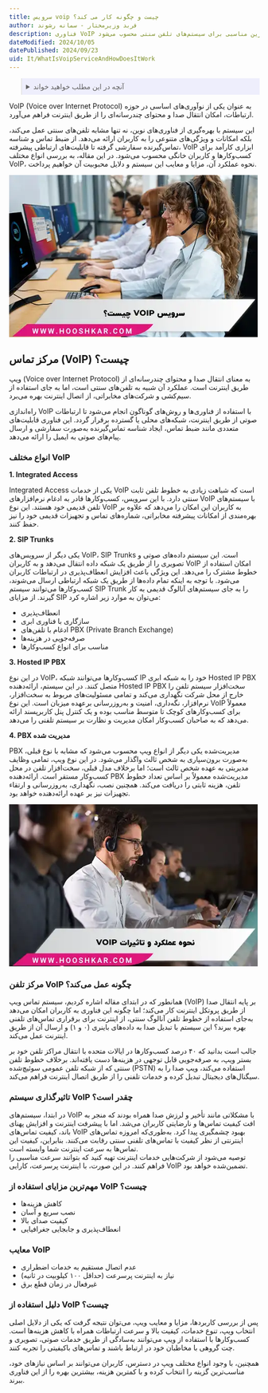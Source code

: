 ```yaml
---
title: سرویس voip چیست و چگونه کار می کند؟
author: فربد وزیرمختار - سمانه رشوند
description: فناوری VoIP با انتقال صدا از طریق اینترنت، ارتباطات را متحول کرده است. این سیستم با ارائه راهکارهای متنوع و مقرون به صرفه، جایگزین مناسبی برای سیستم‌های تلفن سنتی محسوب می‌شود.
dateModified: 2024/10/05
datePublished: 2024/09/23
uid: It/WhatIsVoipServiceAndHowDoesItWork
---
```

<blockquote style="background-color:#eeeefc; padding:0.5rem">

<details>
  <summary>آنچه در این مطلب خواهید خواند</summary>
  <ul>
    <li>مرکز تماس (VoIP) چیست؟</li>
      <li>انواع مختلف VoIP</li>
      <li>مرکز تلفن VoIP چگونه عمل می‌کند؟</li>
      <li>مهم‌ترین مزایای استفاده از VoIP چیست؟</li>
      <li>معایب VoIP</li>
      <li>دلیل استفاده از VoIP چیست؟</li>
      <li>تاثیرگذاری سیستم VoIP چقدر است؟</li>
  </ul>
</details>
</blockquote>



VoIP (Voice over Internet Protocol) به عنوان یکی از نوآوری‌های اساسی در حوزه ارتباطات، امکان انتقال صدا و محتوای چندرسانه‌ای را از طریق اینترنت فراهم می‌آورد. 

این سیستم با بهره‌گیری از فناوری‌های نوین، نه تنها مشابه تلفن‌های سنتی عمل می‌کند، بلکه امکانات و ویژگی‌های متنوعی را به کاربران ارائه می‌دهد. از ضبط تماس و شناسه تماس‌گیرنده سفارشی گرفته تا قابلیت‌های ارتباطی پیشرفته، VoIP ابزاری کارآمد برای کسب‌وکارها و کاربران خانگی محسوب می‌شود. در این مقاله، به بررسی انواع مختلف VoIP، نحوه عملکرد آن، مزایا و معایب این سیستم و دلایل محبوبیت آن خواهیم پرداخت.

![سرویس VOIP چیست؟](./Images/WhatIsVoipService.webp)

## مرکز تماس (VoIP) چیست؟

ویپ (Voice over Internet Protocol) به معنای انتقال صدا و محتوای چندرسانه‌ای از طریق اینترنت است. عملکرد آن شبیه به تلفن‌های سنتی است، اما به جای استفاده از سیم‌کشی و شرکت‌های مخابراتی، از اتصال اینترنت بهره می‌برد.

راه‌اندازی VoIP با استفاده از فناوری‌ها و روش‌های گوناگون انجام می‌شود تا ارتباطات صوتی از طریق اینترنت، شبکه‌های محلی یا گسترده برقرار گردد. این فناوری قابلیت‌های متعددی مانند ضبط تماس، ایجاد شناسه تماس‌گیرنده به‌صورت سفارشی و ارسال پیام‌های صوتی به ایمیل را ارائه می‌دهد.

### انواع مختلف VoIP

**1. Integrated Access**

Integrated Access یکی از خدمات VoIP است که شباهت زیادی به خطوط تلفن ثابت سنتی دارد. با این سرویس، کسب‌وکارها قادر به ادغام نرم‌افزارهای VoIP با سیستم‌های تلفن قدیمی خود هستند. این نوع VoIP به کاربران این امکان را می‌دهد که علاوه بر بهره‌مندی از امکانات پیشرفته مخابراتی، شماره‌های تماس و تجهیزات قدیمی خود را نیز حفظ کنند.

**2. SIP Trunks**

یکی دیگر از سرویس‌های VoIP، SIP Trunks است. این سیستم داده‌های صوتی و تصویری را از طریق یک شبکه داده انتقال می‌دهد و به کاربران VoIP امکان استفاده از خطوط مشترک را می‌دهد. این ویژگی باعث افزایش انعطاف‌پذیری در ارتباطات کاربران می‌شود. با توجه به اینکه تمام داده‌ها از طریق یک شبکه ارتباطی ارسال می‌شوند، کسب‌وکارها می‌توانند سیستم SIP Trunk را به جای سیستم‌های آنالوگ قدیمی به کار گیرند. از مزایای SIP می‌توان به موارد زیر اشاره کرد:

- انعطاف‌پذیری
- سازگاری با فناوری ابری
- ادغام با تلفن‌های PBX (Private Branch Exchange)
- صرفه‌جویی در هزینه‌ها
- مناسب برای انواع کسب‌وکارها

**3. Hosted IP PBX**

در این نوع VoIP، کسب‌وکارها می‌توانند شبکه IP خود را به شبکه ابری Hosted IP PBX متصل کنند. در این سیستم، ارائه‌دهنده Hosted IP PBX سخت‌افزار سیستم تلفن را خارج از محل شرکت نگهداری می‌کند و تمامی مسئولیت‌های مربوط به سخت‌افزار، نرم‌افزار، نگه‌داری، امنیت و به‌روزرسانی برعهده میزبان است. این نوع VoIP معمولاً برای کسب‌وکارهای کوچک تا متوسط مناسب بوده و یک کنترل پنل کاربرپسند ارائه می‌دهد که به صاحبان کسب‌وکار امکان مدیریت و نظارت بر سیستم تلفنی را می‌دهد.

**4. PBX مدیریت‌ شده**

PBX مدیریت‌شده یکی دیگر از انواع ویپ محسوب می‌شود که مشابه با نوع قبلی، به‌صورت برون‌سپاری به شخص ثالث واگذار می‌شود. در این نوع ویپ، تمامی وظایف مدیریتی به عهده شخص ثالث است؛ اما برخلاف مدل قبلی، سخت‌افزار تلفن در محل کسب‌وکار مستقر است. ارائه‌دهنده PBX مدیریت‌شده معمولاً بر اساس تعداد خطوط تلفن، هزینه ثابتی را دریافت می‌کند. همچنین نصب، نگهداری، به‌روزرسانی و ارتقاء تجهیزات نیز بر عهده ارائه‌دهنده خواهد بود.

![نحوه عملکرد و تاثیرات VoIP](./Images/HowVoIPWorksAndItsEffects.webp)

### مرکز تلفن VoIP چگونه عمل می‌کند؟

همانطور که در ابتدای مقاله اشاره کردیم، سیستم تماس ویپ (VoIP) بر پایه انتقال صدا از طریق پروتکل اینترنت کار می‌کند؛ اما چگونه این فناوری به کاربران امکان می‌دهد به‌جای استفاده از خطوط تلفن آنالوگ سنتی، از اینترنت برای برقراری تماس‌های تلفنی بهره ببرند؟ این سیستم با تبدیل صدا به داده‌های باینری (۰ و ۱) و ارسال آن از طریق اینترنت عمل می‌کند. 

جالب است بدانید که ۴۰ درصد کسب‌وکارها در ایالات متحده با انتقال مراکز تلفن خود بر بستر ویپ، به صرفه‌جویی قابل توجهی در هزینه‌ها دست یافته‌اند. برخلاف خطوط تلفن سنتی که از شبکه تلفن عمومی سوئیچ‌شده (PSTN) استفاده می‌کند، ویپ صدا را به سیگنال‌های دیجیتال تبدیل کرده و خدمات تلفنی را از طریق اتصال اینترنت فراهم می‌کند.

### تاثیرگذاری سیستم VoIP چقدر است؟  

در ابتدا، سیستم‌های VoIP با مشکلاتی مانند تأخیر و لرزش صدا همراه بودند که منجر به افت کیفیت تماس‌ها و نارضایتی کاربران می‌شد. اما با پیشرفت اینترنت و افزایش پهنای باند، کیفیت تماس‌های VoIP بهبود چشمگیری پیدا کرد. به‌طوری‌که امروزه تماس‌های اینترنتی از نظر کیفیت با تماس‌های تلفنی سنتی رقابت می‌کنند. بنابراین، کیفیت این تماس‌ها به سرعت اینترنت شما وابسته است.  
توصیه می‌شود از شرکت‌هایی خدمات اینترنت تهیه کنید که بتوانند سرعت مناسبی را فراهم کنند. در این صورت، با اینترنت پرسرعت، کارایی VoIP تضمین‌شده خواهد بود.

### مهم‌ترین مزایای استفاده از VoIP چیست؟

-	کاهش هزینه‌ها  
-	نصب سریع و آسان  
-	کیفیت صدای بالا  
-	انعطاف‌پذیری و جابجایی جغرافیایی

### معایب VoIP

-	عدم اتصال مستقیم به خدمات اضطراری  
-	نیاز به اینترنت پرسرعت (حداقل ۱۰۰ کیلوبیت در ثانیه)  
-	غیرفعال در زمان قطع برق

### دلیل استفاده از VoIP چیست؟

پس از بررسی کاربردها، مزایا و معایب ویپ، می‌توان نتیجه گرفت که یکی از دلایل اصلی انتخاب ویپ، تنوع خدمات، کیفیت بالا و سرعت ارتباطات همراه با کاهش هزینه‌ها است. کسب‌وکارها با استفاده از ویپ می‌توانند به‌سادگی از طریق خدمات صوتی، 
تصویری و چت گروهی با مخاطبان خود در ارتباط باشند و تماس‌های باکیفیتی را تجربه کنند.
 
 همچنین، با وجود انواع مختلف ویپ در دسترس، کاربران می‌توانند بر اساس نیازهای خود، 
 مناسب‌ترین گزینه را انتخاب کرده و با کمترین هزینه، بیشترین بهره را از این فناوری ببرند.